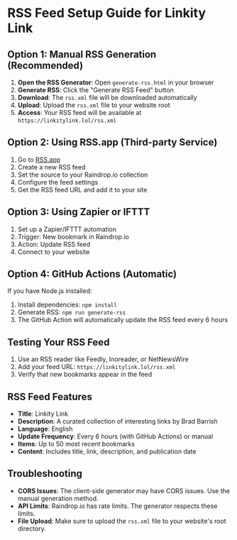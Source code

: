 # RSS Feed Setup Guide for Linkity Link

## Option 1: Manual RSS Generation (Recommended)

1. **Open the RSS Generator**: Open `generate-rss.html` in your browser
2. **Generate RSS**: Click the "Generate RSS Feed" button
3. **Download**: The `rss.xml` file will be downloaded automatically
4. **Upload**: Upload the `rss.xml` file to your website root
5. **Access**: Your RSS feed will be available at `https://linkitylink.lol/rss.xml`

## Option 2: Using RSS.app (Third-party Service)

1. Go to [RSS.app](https://rss.app/)
2. Create a new RSS feed
3. Set the source to your Raindrop.io collection
4. Configure the feed settings
5. Get the RSS feed URL and add it to your site

## Option 3: Using Zapier or IFTTT

1. Set up a Zapier/IFTTT automation
2. Trigger: New bookmark in Raindrop.io
3. Action: Update RSS feed
4. Connect to your website

## Option 4: GitHub Actions (Automatic)

If you have Node.js installed:

1. Install dependencies: `npm install`
2. Generate RSS: `npm run generate-rss`
3. The GitHub Action will automatically update the RSS feed every 6 hours

## Testing Your RSS Feed

1. Use an RSS reader like Feedly, Inoreader, or NetNewsWire
2. Add your feed URL: `https://linkitylink.lol/rss.xml`
3. Verify that new bookmarks appear in the feed

## RSS Feed Features

- **Title**: Linkity Link
- **Description**: A curated collection of interesting links by Brad Barrish
- **Language**: English
- **Update Frequency**: Every 6 hours (with GitHub Actions) or manual
- **Items**: Up to 50 most recent bookmarks
- **Content**: Includes title, link, description, and publication date

## Troubleshooting

- **CORS Issues**: The client-side generator may have CORS issues. Use the manual generation method.
- **API Limits**: Raindrop.io has rate limits. The generator respects these limits.
- **File Upload**: Make sure to upload the `rss.xml` file to your website's root directory. 